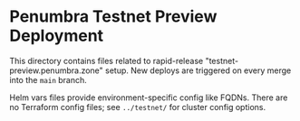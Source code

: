 # Penumbra Testnet Preview Deployment
This directory contains files related to rapid-release
"testnet-preview.penumbra.zone" setup. New deploys
are triggered on every merge into the `main` branch.

Helm vars files provide environment-specific config like FQDNs.
There are no Terraform config files; see `../testnet/` for
cluster config options.
